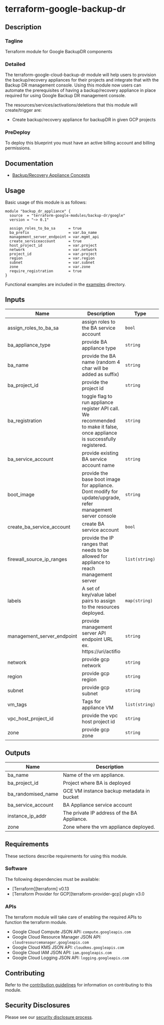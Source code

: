 # terraform-google-backup-dr

## Description
### Tagline
Terraform module for Google BackupDR components

### Detailed
The terraform-google-cloud-backup-dr module will help users to provision the backup/recovery appliances for their projects and integrate that with the Backup DR management console. Using this module now users can automate the  prerequisites  of having a backup/recovery appliance in place required for using Google Backup DR management console.


The resources/services/activations/deletions that this module will create/trigger are:

- Create backup/recovery appliance for backupDR in given GCP projects

### PreDeploy
To deploy this blueprint you must have an active billing account and billing permissions.

## Documentation
- [Backup/Recovery Appliance Concepts](https://cloud.google.com/backup-disaster-recovery/docs/concepts/manage-appliance)


## Usage
Basic usage of this module is as follows:

```hcl
module "backup_dr_appliance" {
  source  = "terraform-google-modules/backup-dr/google"
  version = "~> 0.1"

  assign_roles_to_ba_sa      = true
  ba_prefix                  = var.ba_name
  management_server_endpoint = var.mgmt_api
  create_serviceaccount      = true
  host_project_id            = var.project
  network                    = var.network
  project_id                 = var.project
  region                     = var.region
  subnet                     = var.subnet
  zone                       = var.zone
  require_registration       = true
}
```

Functional examples are included in the
[examples](./examples/) directory.

<!-- BEGINNING OF PRE-COMMIT-TERRAFORM DOCS HOOK -->
## Inputs

| Name | Description | Type | Default | Required |
|------|-------------|------|---------|:--------:|
| assign\_roles\_to\_ba\_sa | assign roles to the BA service account | `bool` | n/a | yes |
| ba\_appliance\_type | provide BA appliance type | `string` | n/a | yes |
| ba\_name | provide the BA name (random 4 char will be added as suffix) | `string` | n/a | yes |
| ba\_project\_id | provide the project id | `string` | n/a | yes |
| ba\_registration | toggle flag to run appliance register API call. We recommended to make it false, once appliance is successfully registered. | `string` | `"true"` | no |
| ba\_service\_account | provide existing BA service account name | `string` | `"none"` | no |
| boot\_image | provide the base boot image for appliance. Dont modify for update/upgrade, refer management server console | `string` | `"projects/backupdr-images/global/images/sky-11-0-5-447"` | no |
| create\_ba\_service\_account | create BA service account | `bool` | n/a | yes |
| firewall\_source\_ip\_ranges | provide the IP ranges that needs to be allowed for appliance to reach management server | `list(string)` | `[]` | no |
| labels | A set of key/value label pairs to assign to the resources deployed. | `map(string)` | `{}` | no |
| management\_server\_endpoint | provide management server API endpoint URL ex. https://uri/actifio | `string` | n/a | yes |
| network | provide gcp network | `string` | n/a | yes |
| region | provide gcp region | `string` | n/a | yes |
| subnet | provide gcp subnet | `string` | n/a | yes |
| vm\_tags | Tags for appliance VM | `list(string)` | `[]` | no |
| vpc\_host\_project\_id | provide the vpc host project id | `string` | n/a | yes |
| zone | provide gcp zone | `string` | n/a | yes |

## Outputs

| Name | Description |
|------|-------------|
| ba\_name | Name of the vm appliance. |
| ba\_project\_id | Project where BA is deployed |
| ba\_randomised\_name | GCE VM instance backup metadata in bucket |
| ba\_service\_account | BA Appliance service account |
| instance\_ip\_addr | The private IP address of the BA Appliance. |
| zone | Zone where the vm appliance deployed. |

<!-- END OF PRE-COMMIT-TERRAFORM DOCS HOOK -->

## Requirements

These sections describe requirements for using this module.

### Software

The following dependencies must be available:

- [Terraform][terraform] v0.13
- [Terraform Provider for GCP][terraform-provider-gcp] plugin v3.0

### APIs

The terraform module will take care of enabling the required APIs to function the terraform module.

- Google Cloud Compute JSON API: `compute.googleapis.com`
- Google Cloud Resource Manager JSON API: `cloudresourcemanager.googleapis.com`
- Google Cloud KMS JSON API: `cloudkms.googleapis.com`
- Google Cloud IAM JSON API: `iam.googleapis.com`
- Google Cloud Logging JSON API: `logging.googleapis.com`

## Contributing

Refer to the [contribution guidelines](./CONTRIBUTING.md) for
information on contributing to this module.

## Security Disclosures

Please see our [security disclosure process](./SECURITY.md).
